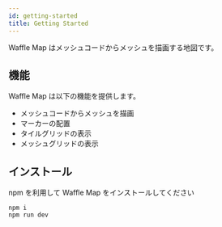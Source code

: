 ```yaml
---
id: getting-started
title: Getting Started
---
```


Waffle Map はメッシュコードからメッシュを描画する地図です。

## 機能

Waffle Map は以下の機能を提供します。

* メッシュコードからメッシュを描画
* マーカーの配置
* タイルグリッドの表示
* メッシュグリッドの表示

## インストール

npm を利用して Waffle Map をインストールしてください

    npm i
    npm run dev

